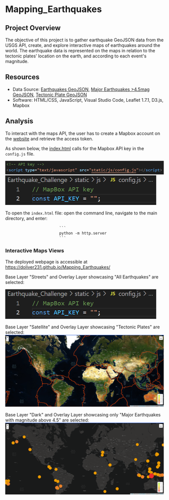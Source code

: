 # Mapping_Earthquakes

## Project Overview

The objective of this project is to gather earthquake GeoJSON data from the USGS API, create, and explore interactive maps of earthquakes around the world. The earthquake data is represented on the maps in relation to the tectonic plates’ location on the earth, and according to each event's magnitude.

## Resources

* Data Source: [Earthquakes GeoJSON](https://earthquake.usgs.gov/earthquakes/feed/v1.0/summary/all_week.geojson), [Major Earthquakes >4.5mag GeoJSON](https://earthquake.usgs.gov/earthquakes/feed/v1.0/summary/4.5_week.geojson), [Tectonic Plate GeoJSON](https://raw.githubusercontent.com/fraxen/tectonicplates/master/GeoJSON/PB2002_boundaries.json)
* Software: HTML/CSS, JavaScript, Visual Studio Code, Leaflet 1.7.1, D3.js, Mapbox

## Analysis

To interact with the maps API, the user has to create a Mapbox account on the [website](www.mapbox.com) and retrieve the access token.

As shown below, the [index.html](https://github.com/doliver231/Mapping_Earthquakes/blob/main/Earthquake_Challenge/index.html) calls for the Mapbox API key in the `config.js` file.

![config html](https://github.com/doliver231/Mapping_Earthquakes/blob/main/Images/configonHTML.png)
![config Static](https://github.com/doliver231/Mapping_Earthquakes/blob/main/Images/configonStatic.png)

To open the `index.html` file: open the command line, navigate to the main directory, and enter:

                            ```
                            python -m http.server
                            ```

### Interactive Maps Views

The deployed webpage is accessible at https://doliver231.github.io/Mapping_Earthquakes/

Base Layer "Streets" and Overlay Layer showcasing "All Earthquakes" are selected:

![Streets](https://github.com/doliver231/Mapping_Earthquakes/blob/main/Images/configonStatic.png)

Base Layer "Satellite" and Overlay Layer showcasing "Tectonic Plates" are selected:
![Satellite](https://github.com/doliver231/Mapping_Earthquakes/blob/main/Images/Satellite-Tectonic.png)

Base Layer "Dark" and Overlay Layer showcasing only "Major Earthquakes with magnitude above 4.5" are selected:
![Dark](https://github.com/doliver231/Mapping_Earthquakes/blob/main/Images/Dark-MajorEarthquakes.png)